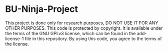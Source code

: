 # BU-Ninja-Project
This project is done only for research purposes, DO NOT USE IT FOR ANY OTHER PURPOSES.
This code is protected by copyright. It is available under the terms of the GNU GPLv3 license, which can be found in the add-license-1 file in this repository. By using this code, you agree to the terms of the license.
